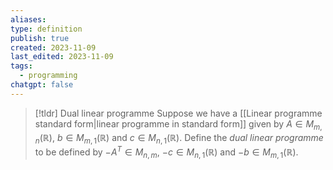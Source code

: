 ```yaml
---
aliases: 
type: definition
publish: true
created: 2023-11-09
last_edited: 2023-11-09
tags:
  - programming
chatgpt: false
---
```

>[!tldr] Dual linear programme
>Suppose we have a [[Linear programme standard form|linear programme in standard form]] given by $A \in M_{m,n}(\mathbb{R})$, $b \in M_{m,1}(\mathbb{R})$ and $c \in M_{n,1}(\mathbb{R})$. Define the *dual linear programme* to be defined by $-A^T \in M_{n,m}$, $-c \in M_{n,1}(\mathbb{R})$ and $-b \in M_{m,1}(\mathbb{R})$.



